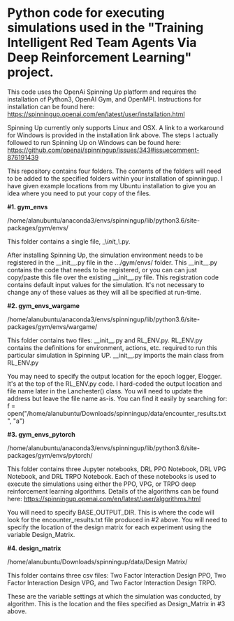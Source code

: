 # Python code for executing simulations used in the "Training Intelligent Red Team Agents Via Deep Reinforcement Learning" project. 

This code uses the OpenAi Spinning Up platform and requires the installation of Python3, OpenAI Gym, and OpenMPI. Instructions for installation can be found here: https://spinningup.openai.com/en/latest/user/installation.html

Spinning Up currently only supports Linux and OSX. A link to a workaround for Windows is provided in the installation link above. The steps I actually followed to run Spinning Up on Windows can be found here:
https://github.com/openai/spinningup/issues/343#issuecomment-876191439

This repository contains four folders. The contents of the folders will need to be added to the specified folders within your installation of spinningup. I have given example locations from my Ubuntu installation to give you an idea where you need to put your copy of the files.

**#1. gym_envs**

/home/alanubuntu/anaconda3/envs/spinningup/lib/python3.6/site-packages/gym/envs/

This folder contains a single file, \_\\_init\_\\_.py.

After installing Spinning Up, the simulation environment needs to be registered in the \_\_init\_\_.py file in the .../gym/envs/ folder. This \_\_init\_\_.py contains the code that needs to be registered, or you can can just copy/paste this file over the existing \_\_init\_\_.py file. This registration code contains default input values for the simulation. It's not necessary to change any of these values as they will all be specified at run-time.

**#2. gym_envs_wargame**

/home/alanubuntu/anaconda3/envs/spinningup/lib/python3.6/site-packages/gym/envs/wargame/

This folder contains two files: \_\_init\_\_.py and RL_ENV.py.
RL_ENV.py contains the definitions for environment, actions, etc. required to run this particular simulation in Spinning UP.
\_\_init\_\_.py imports the main class from RL_ENV.py

You may need to specify the output location for the epoch logger, Elogger. It's at the top of the RL_ENV.py code.
I hard-coded the output location and file name later in the Lanchester() class. You will need to update the address but leave the file name as-is. You can find it easily by searching for:
f = open("/home/alanubuntu/Downloads/spinningup/data/encounter_results.txt", "a") 

**#3. gym_envs_pytorch**

/home/alanubuntu/anaconda3/envs/spinningup/lib/python3.6/site-packages/gym/envs/pytorch/

This folder contains three Jupyter notebooks, DRL PPO Notebook, DRL VPG Notebook, and DRL TRPO Notebook.
Each of these notebooks is used to execute the simulations using either the PPO, VPG, or TRPO deep reinforcement learning algorithms. Details of the algorithms can be found here: https://spinningup.openai.com/en/latest/user/algorithms.html 

You will need to specify BASE_OUTPUT_DIR. This is where the code will look for the encounter_results.txt file produced in #2 above.
You will need to specify the location of the design matrix for each experiment using the variable Design_Matrix.

**#4. design_matrix**

/home/alanubuntu/Downloads/spinningup/data/Design Matrix/

This folder contains three csv files: Two Factor Interaction Design PPO, Two Factor Interaction Design VPG, and Two Factor Interaction Design TRPO.

These are the variable settings at which the simulation was conducted, by algorithm. This is the location and the files specified as Design_Matrix in #3 above.

